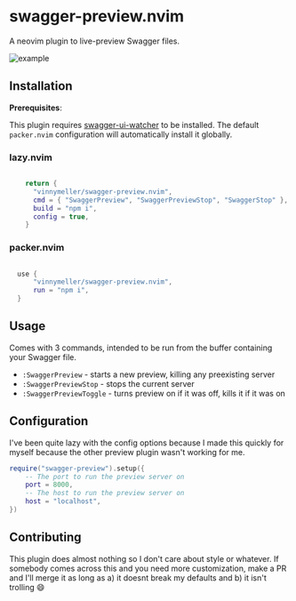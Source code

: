 # swagger-preview.nvim

A neovim plugin to live-preview Swagger files.

![example](https://i.imgur.com/LSPMLNs.gif)

## Installation

**Prerequisites**:

This plugin requires [swagger-ui-watcher](https://github.com/moon0326/swagger-ui-watcher) to be installed. The default `packer.nvim` configuration will automatically install it globally.

### lazy.nvim
```lua

    return {
      "vinnymeller/swagger-preview.nvim",
      cmd = { "SwaggerPreview", "SwaggerPreviewStop", "SwaggerStop" },
      build = "npm i",
      config = true,
    }
```


### packer.nvim

```lua

  use {
      "vinnymeller/swagger-preview.nvim",
      run = "npm i",
  }
```

## Usage

Comes with 3 commands, intended to be run from the buffer containing your Swagger file.

- `:SwaggerPreview` - starts a new preview, killing any preexisting server
- `:SwaggerPreviewStop` - stops the current server
- `:SwaggerPreviewToggle` - turns preview on if it was off, kills it if it was on

## Configuration

I've been quite lazy with the config options because I made this quickly for myself because the other preview plugin wasn't working for me.

```lua
require("swagger-preview").setup({
    -- The port to run the preview server on
    port = 8000,
    -- The host to run the preview server on
    host = "localhost",
})
```

## Contributing

This plugin does almost nothing so I don't care about style or whatever. If somebody comes across this and you need more customization, make a PR and I'll merge it as long as a) it doesnt break my defaults and b) it isn't trolling 😄 

